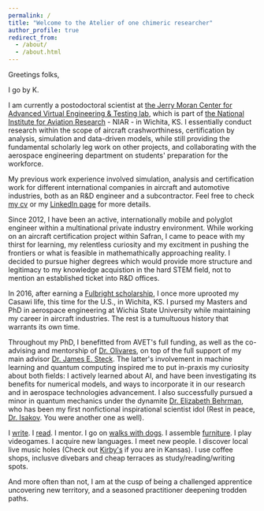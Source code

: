 ```yaml
---
permalink: /
title: "Welcome to the Atelier of one chimeric researcher"
author_profile: true
redirect_from: 
  - /about/
  - /about.html
---
```



Greetings folks,

I go by K.

I am currently a postodoctoral scientist at [the Jerry Moran Center for Advanced Virtual Engineering & Testing lab](https://www.wichita.edu/industry_and_defense/NIAR/Laboratories/avet/avet.php), which is part of [the National Institute for Aviation Research](https://www.wichita.edu/industry_and_defense/NIAR/) - NIAR - in Wichita, KS. I essentially conduct research within the scope of aircraft crashworthiness, certification by analysis, simulation and data-driven models, while still providing the fundamental scholarly leg work on other projects, and collaborating with the aerospace engineering department on students' preparation for the workforce.

My previous work experience involved simulation, analysis and certification work for different international companies in aircraft and automotive industries, both as an R&D engineer and a subcontractor. Feel free to check [my cv](https://drko-curius.github.io/cv/) or my [LinkedIn page](https://www.linkedin.com/in/khadijaouajjani/) for more details.

Since 2012, I have been an active, internationally mobile and polyglot engineer within a multinational private industry environment. While working on an aircraft certification project within Safran, I came to peace with my thirst for learning, my relentless curiosity and my excitment in pushing the frontiers or what is feasible in mathemathically approaching reality. I decided to pursue higher degrees which would provide more structure and legitimacy to my knowledge acquistion in the hard STEM field, not to mention an established ticket into R&D offices.

In 2016, after earning a [Fulbright scholarship](https://us.fulbrightonline.org/), I once more uprooted my Casawi life, this time for the U.S., in Wichita, KS. I pursed my Masters and PhD in aerospace engineering at Wichia State University while maintaining my career in aircraft industries. The rest is a tumultuous history that warrants its own time.

Throughout my PhD, I benefitted from AVET's full funding, as well as the co-advising and mentorship of [Dr. Olivares](https://www.researchgate.net/profile/Gerardo-Olivares-6), on top of the full support of my main advisor [Dr. James E. Steck](https://www.researchgate.net/profile/James-Steck). The latter's involvement in machine learning and quantum computing inspired me to put in-praxis my curiosity about both fields: I actively learned about AI, and have been investigating its benefits for numerical models, and ways to incorporate it in our research and in aerospace technologies advancement. I also successfully pursued a minor in quantum mechanics under the dynamite [Dr. Elizabeth Behrman](https://www.researchgate.net/profile/Elizabeth-Behrman), who has been my first nonfictional inspirational scientist idol (Rest in peace, [Dr. Isakov](https://www.researchgate.net/profile/Victor-Isakov). You were another one as well).

I [write](https://www.hurrytothecapsule.com/). I [read](https://app.thestorygraph.com/profile/exupere). I mentor. I go on [walks with dogs](https://beautiesandbeasts.org/). I assemble [furniture](https://www.rescue.org/united-states/wichita-ks). I play videogames. I acquire new languages. I meet new people. I discover local live music holes (Check out [Kirby's](https://kirbysbeerstore.com/) if you are in Kansas). I use coffee shops, inclusve divebars and cheap terraces as study/reading/writing spots.

And more often than not, I am at the cusp of being a challenged apprentice uncovering new territory, and a seasoned practitioner deepening trodden paths.




